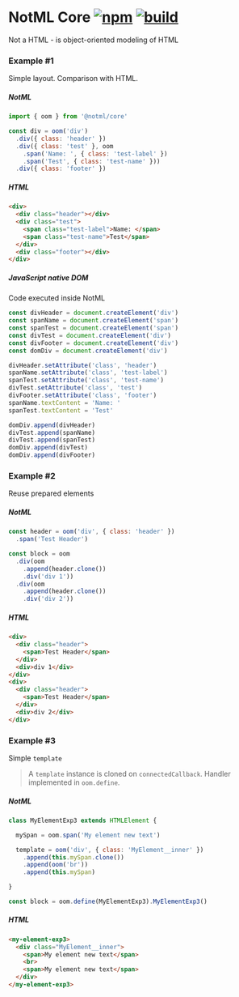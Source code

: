 # NotML Core [![npm][npmbadge]][npm] [![build][badge]][actions]

Not a HTML - is object-oriented modeling of HTML

### Example #1

Simple layout. Comparison with HTML.

##### NotML

```js
import { oom } from '@notml/core'

const div = oom('div')
  .div({ class: 'header' })
  .div({ class: 'test' }, oom
    .span('Name: ', { class: 'test-label' })
    .span('Test', { class: 'test-name' }))
  .div({ class: 'footer' })
```

##### HTML

```html
<div>
  <div class="header"></div>
  <div class="test">
    <span class="test-label">Name: </span>
    <span class="test-name">Test</span>
  </div>
  <div class="footer"></div>
</div>
```

##### JavaScript native DOM

Code executed inside NotML

```js
const divHeader = document.createElement('div')
const spanName = document.createElement('span')
const spanTest = document.createElement('span')
const divTest = document.createElement('div')
const divFooter = document.createElement('div')
const domDiv = document.createElement('div')

divHeader.setAttribute('class', 'header')
spanName.setAttribute('class', 'test-label')
spanTest.setAttribute('class', 'test-name')
divTest.setAttribute('class', 'test')
divFooter.setAttribute('class', 'footer')
spanName.textContent = 'Name: '
spanTest.textContent = 'Test'

domDiv.append(divHeader)
divTest.append(spanName)
divTest.append(spanTest)
domDiv.append(divTest)
domDiv.append(divFooter)
```

### Example #2

Reuse prepared elements

##### NotML

```js
const header = oom('div', { class: 'header' })
  .span('Test Header')

const block = oom
  .div(oom
    .append(header.clone())
    .div('div 1'))
  .div(oom
    .append(header.clone())
    .div('div 2'))
```

##### HTML

```html
<div>
  <div class="header">
    <span>Test Header</span>
  </div>
  <div>div 1</div>
</div>
<div>
  <div class="header">
    <span>Test Header</span>
  </div>
  <div>div 2</div>
</div>
```

### Example #3

Simple `template`

> A `template` instance is cloned on `connectedCallback`. Handler implemented in `oom.define`.

##### NotML

```js
class MyElementExp3 extends HTMLElement {

  mySpan = oom.span('My element new text')

  template = oom('div', { class: 'MyElement__inner' })
    .append(this.mySpan.clone())
    .append(oom('br'))
    .append(this.mySpan)

}

const block = oom.define(MyElementExp3).MyElementExp3()
```

##### HTML

```html
<my-element-exp3>
  <div class="MyElement__inner">
    <span>My element new text</span>
    <br>
    <span>My element new text</span>
  </div>
</my-element-exp3>
```

[npmbadge]: https://img.shields.io/npm/v/@notml/core

[npm]: https://www.npmjs.com/package/@notml/core

[badge]: https://github.com/@notml/core/workflows/Checks%20%26%20Publish/badge.svg

[actions]: https://github.com/@notml/core/actions
